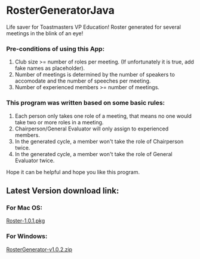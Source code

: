 # RosterGeneratorJava
Life saver for Toastmasters VP Education! Roster generated for several meetings in the blink of an eye!

### Pre-conditions of using this App:

1. Club size >= number of roles per meeting. (If unfortunately it is true, add fake names as placeholder).
2. Number of meetings is determined by the number of speakers to accomodate and the number of speeches per meeting.
3. Number of experienced members >= number of meetings.

### This program was written based on some basic rules:
1. Each person only takes one role of a meeting, that means no one would take two or more roles in a meeting.
2. Chairperson/General Evaluator will only assign to experienced members.
3. In the generated cycle, a member won't take the role of Chairperson twice.
4. In the generated cycle, a member won't take the role of General Evaluator twice.

Hope it can be helpful and hope you like this program.


## Latest Version download link:
### For Mac OS:

[Roster-1.0.1.pkg](https://drive.google.com/file/d/1BjQmBhtdhdwO-j7p_07BnuCdwGZ-cgfe/view?usp=sharing)

### For Windows:

[RosterGenerator-v1.0.2.zip](https://drive.google.com/file/d/1SLspDd9Ik96SwpHrvO0Il2VcbSJvW2ct/view)
